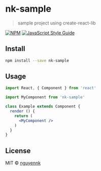 # nk-sample

> sample project using create-react-lib

[![NPM](https://img.shields.io/npm/v/nk-sample.svg)](https://www.npmjs.com/package/nk-sample) [![JavaScript Style Guide](https://img.shields.io/badge/code_style-standard-brightgreen.svg)](https://standardjs.com)

## Install

```bash
npm install --save nk-sample
```

## Usage

```jsx
import React, { Component } from 'react'

import MyComponent from 'nk-sample'

class Example extends Component {
  render () {
    return (
      <MyComponent />
    )
  }
}
```

## License

MIT © [nguyennk](https://github.com/nguyennk)
